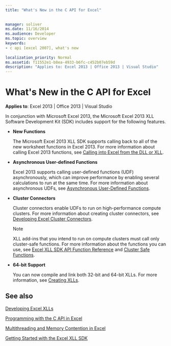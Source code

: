 ```yaml
---
title: "What's New in the C API for Excel"
 
 
manager: soliver
ms.date: 11/16/2014
ms.audience: Developer
ms.topic: overview
keywords:
- c api [excel 2007], what's new
 
localization_priority: Normal
ms.assetid: f11552e1-b8ea-4933-b6fc-c452b07eb59d
description: "Applies to: Excel 2013 | Office 2013 | Visual Studio"
---
```


# What's New in the C API for Excel

 **Applies to**: Excel 2013 | Office 2013 | Visual Studio 
  
In conjunction with Microsoft Excel 2013, the Microsoft Excel 2013 XLL Software Development Kit (SDK) includes support for the following features.
  
- **New Functions**
    
    The Microsoft Excel 2013 XLL SDK supports calling back to all of the new worksheet functions in Excel 2013. For more information about calling Excel 2013 functions, see [Calling into Excel from the DLL or XLL](calling-into-excel-from-the-dll-or-xll.md).
    
- **Asynchronous User-defined Functions**
    
    Excel 2013 supports calling user-defined functions (UDF) asynchronously, which can improve performance by enabling several calculations to run at the same time. For more information about asynchronous UDFs, see [Asynchronous User-Defined Functions](asynchronous-user-defined-functions.md).
    
- **Cluster Connectors**
    
    Cluster connectors enable UDFs to run on high-performance compute clusters. For more information about creating cluster connectors, see [Developing Excel Cluster Connectors](developing-excel-cluster-connectors.md).
    
    > [!NOTE]
    > XLL add-ins that you intend to run on compute clusters must call only cluster-safe functions. For more information about the functions you can use, see [Excel XLL SDK API Function Reference](excel-xll-sdk-api-function-reference.md) and [Cluster Safe Functions](cluster-safe-functions.md). 
  
- **64-bit Support**
    
    You can now compile and link both 32-bit and 64-bit XLLs. For more information, see [Creating XLLs](creating-xlls.md).
    
## See also



[Developing Excel XLLs](developing-excel-xlls.md)
  
[Programming with the C API in Excel](programming-with-the-c-api-in-excel.md)
  
[Multithreading and Memory Contention in Excel](multithreading-and-memory-contention-in-excel.md)


[Getting Started with the Excel XLL SDK](getting-started-with-the-excel-xll-sdk.md)

